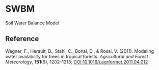 # SWBM
Soil Water Balance Model

## Reference
Wagner, F., Herault, B., Stahl, C., Bonal, D., & Rossi, V. (2011). Modeling water availability for trees in tropical forests. *Agricultural and Forest Meteorology*, **151**(9), 1202–1213; [DOI:10.1016/j.agrformet.2011.04.012](https://doi.org/10.1016/j.agrformet.2011.04.012)
